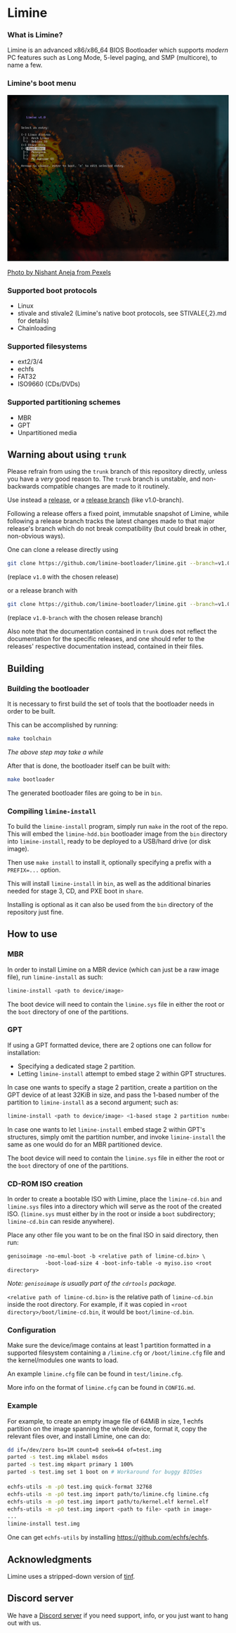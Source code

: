 # Limine

### What is Limine?

Limine is an advanced x86/x86_64 BIOS Bootloader which supports *modern* PC features
such as Long Mode, 5-level paging, and SMP (multicore), to name a few.

### Limine's boot menu

![Reference screenshot](/screenshot.png?raw=true "Reference screenshot")

[Photo by Nishant Aneja from Pexels](https://www.pexels.com/photo/close-up-photo-of-waterdrops-on-glass-2527248/)

### Supported boot protocols
* Linux
* stivale and stivale2 (Limine's native boot protocols, see STIVALE{,2}.md for details)
* Chainloading

### Supported filesystems
* ext2/3/4
* echfs
* FAT32
* ISO9660 (CDs/DVDs)

### Supported partitioning schemes
* MBR
* GPT
* Unpartitioned media

## Warning about using `trunk`

Please refrain from using the `trunk` branch of this repository directly, unless
you have a *very* good reason to.
The `trunk` branch is unstable, and non-backwards compatible changes are made to it
routinely.

Use instead a [release](https://github.com/limine-bootloader/limine/releases), or a [release branch](https://github.com/limine-bootloader/limine/branches) (like v1.0-branch).

Following a release offers a fixed point, immutable snapshot of Limine, while following a release branch tracks the latest changes made to that major release's branch which do not break compatibility (but could break in other, non-obvious ways).

One can clone a release directly using
```bash
git clone https://github.com/limine-bootloader/limine.git --branch=v1.0
```
(replace `v1.0` with the chosen release)

or a release branch with
```bash
git clone https://github.com/limine-bootloader/limine.git --branch=v1.0-branch
```
(replace `v1.0-branch` with the chosen release branch)

Also note that the documentation contained in `trunk` does not reflect the
documentation for the specific releases, and one should refer to the releases'
respective documentation instead, contained in their files.

## Building

### Building the bootloader
It is necessary to first build the set of tools that the bootloader needs
in order to be built.

This can be accomplished by running:
```bash
make toolchain
```
*The above step may take a while*

After that is done, the bootloader itself can be built with:
```bash
make bootloader
```

The generated bootloader files are going to be in `bin`.

### Compiling `limine-install`
To build the `limine-install` program, simply run `make` in the root of the repo.
This will embed the `limine-hdd.bin` bootloader image from the `bin` directory into
`limine-install`, ready to be deployed to a USB/hard drive (or disk image).

Then use `make install` to install it, optionally specifying a prefix with a
`PREFIX=...` option.

This will install `limine-install` in `bin`, as well as the additional binaries
needed for stage 3, CD, and PXE boot in `share`.

Installing is optional as it can also be used from the `bin` directory of the
repository just fine.

## How to use

### MBR
In order to install Limine on a MBR device (which can just be a raw image file),
run `limine-install` as such:

```bash
limine-install <path to device/image>
```

The boot device will need to contain the `limine.sys` file in either the root
or the `boot` directory of one of the partitions.

### GPT
If using a GPT formatted device, there are 2 options one can follow for installation:
* Specifying a dedicated stage 2 partition.
* Letting `limine-install` attempt to embed stage 2 within GPT structures.

In case one wants to specify a stage 2 partition, create a partition on the GPT
device of at least 32KiB in size, and pass the 1-based number of the partition
to `limine-install` as a second argument; such as:

```bash
limine-install <path to device/image> <1-based stage 2 partition number>
```

In case one wants to let `limine-install` embed stage 2 within GPT's structures,
simply omit the partition number, and invoke `limine-install` the same as one would
do for an MBR partitioned device.

The boot device will need to contain the `limine.sys` file in either the root
or the `boot` directory of one of the partitions.

### CD-ROM ISO creation
In order to create a bootable ISO with Limine, place the `limine-cd.bin` and
`limine.sys` files into a directory which will serve as the root of the created ISO.
(`limine.sys` must either by in the root or inside a `boot` subdirectory;
`limine-cd.bin` can reside anywhere).

Place any other file you want to be on the final ISO in said directory, then run:
```
genisoimage -no-emul-boot -b <relative path of limine-cd.bin> \
            -boot-load-size 4 -boot-info-table -o myiso.iso <root directory>
```

*Note: `genisoimage` is usually part of the `cdrtools` package.*

`<relative path of limine-cd.bin>` is the relative path of `limine-cd.bin` inside
the root directory.
For example, if it was copied in `<root directory>/boot/limine-cd.bin`, it would be
`boot/limine-cd.bin`.

### Configuration
Make sure the device/image contains at least 1 partition formatted in
a supported filesystem containing a `/limine.cfg` or `/boot/limine.cfg` file
and the kernel/modules one wants to load.

An example `limine.cfg` file can be found in `test/limine.cfg`.

More info on the format of `limine.cfg` can be found in `CONFIG.md`.

### Example
For example, to create an empty image file of 64MiB in size, 1 echfs partition
on the image spanning the whole device, format it, copy the relevant files over,
and install Limine, one can do:

```bash
dd if=/dev/zero bs=1M count=0 seek=64 of=test.img
parted -s test.img mklabel msdos
parted -s test.img mkpart primary 1 100%
parted -s test.img set 1 boot on # Workaround for buggy BIOSes

echfs-utils -m -p0 test.img quick-format 32768
echfs-utils -m -p0 test.img import path/to/limine.cfg limine.cfg
echfs-utils -m -p0 test.img import path/to/kernel.elf kernel.elf
echfs-utils -m -p0 test.img import <path to file> <path in image>
...
limine-install test.img
```

One can get `echfs-utils` by installing https://github.com/echfs/echfs.

## Acknowledgments
Limine uses a stripped-down version of [tinf](https://github.com/jibsen/tinf).

## Discord server
We have a [Discord server](https://discord.gg/QEeZMz4) if you need support, info, or
you just want to hang out with us.
